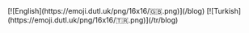 <parsers-ignore>
[![English](https://emoji.dutl.uk/png/16x16/🇬🇧.png)](/blog)
[![Turkish](https://emoji.dutl.uk/png/16x16/🇹🇷.png)](/tr/blog)
</parsers-ignore>